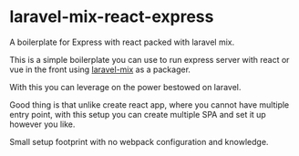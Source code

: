 # laravel-mix-react-express
A boilerplate for Express with react packed with laravel mix.

This is a simple boilerplate you can use to run express server with react or vue in the front using [laravel-mix](https://laravel-mix.com/) as a packager.

With this you can leverage on the power bestowed on laravel.

Good thing is that unlike create react app, where you cannot have multiple entry point, with this setup you can create multiple SPA and set it up however you like. 

Small setup footprint with no webpack configuration and knowledge.

